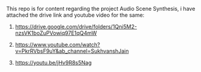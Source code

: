 This repo is for content regarding the project Audio Scene Synthesis, i have attached the drive link and youtube video for the same:
1. https://drive.google.com/drive/folders/1Qni5M2-nzsVK1boZuPVowiq97E1qQ4mW

2. https://www.youtube.com/watch?v=PkrRVbsF9uY&ab_channel=SukhvanshJain

3. https://youtu.be/jHv9R8s5Nag
